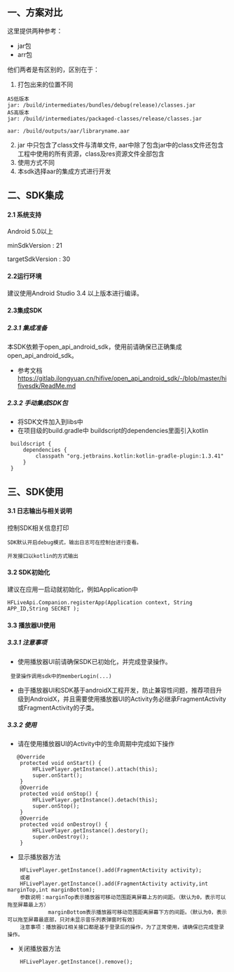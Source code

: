 


## 一、方案对比

这里提供两种参考：
- jar包
- arr包

他们两者是有区别的，区别在于：
1. 打包出来的位置不同

```
AS低版本
jar: /build/intermediates/bundles/debug(release)/classes.jar
AS高版本
jar: /build/intermediates/packaged-classes/release/classes.jar

aar: /build/outputs/aar/libraryname.aar
```
2. jar 中只包含了class文件与清单文件,
aar中除了包含jar中的class文件还包含工程中使用的所有资源，class及res资源文件全部包含
3. 使用方式不同
4. 本sdk选择aar的集成方式进行开发


## 二、SDK集成

#### 2.1 系统支持

Android 5.0以上

minSdkVersion    : 21

targetSdkVersion : 30

#### 2.2运行环境

建议使用Android Studio 3.4 以上版本进行编译。

#### 2.3集成SDK
##### 2.3.1 集成准备
本SDK依赖于open_api_android_sdk，使用前请确保已正确集成open_api_android_sdk。

- 参考文档 https://gitlab.ilongyuan.cn/hifive/open_api_android_sdk/-/blob/master/hifivesdk/ReadMe.md

##### 2.3.2 手动集成SDK包

- 将SDK文件加入到libs中
- 在项目级的build.gradle中 buildscript的dependencies里面引入kotlin

```
 buildscript {
     dependencies {
         classpath "org.jetbrains.kotlin:kotlin-gradle-plugin:1.3.41"
     }
 }
```
## 三、SDK使用

#### 3.1 日志输出与相关说明

控制SDK相关信息打印
```
SDK默认开启debug模式，输出日志可在控制台进行查看。

开发接口以kotlin的方式输出
```

#### 3.2 SDK初始化
建议在应用一启动就初始化，例如Application中

```
HFLiveApi.Companion.registerApp(Application context, String APP_ID,String SECRET );

```

#### 3.3 播放器UI使用

##### 3.3.1 注意事项
- 使用播放器UI前请确保SDK已初始化，并完成登录操作。
```
 登录操作调用sdk中的memberLogin(...)

```
- 由于播放器UI和SDK基于androidX工程开发，防止兼容性问题，推荐项目升级到AndroidX，并且需要使用播放器UI的Activity务必继承FragmentActivity或FragmentActivity的子类。
##### 3.3.2 使用

- 请在使用播放器UI的Activity中的生命周期中完成如下操作

```
   @Override
    protected void onStart() {
        HFLivePlayer.getInstance().attach(this);
        super.onStart();
    }
    @Override
    protected void onStop() {
        HFLivePlayer.getInstance().detach(this);
        super.onStop();
    }
    @Override
    protected void onDestroy() {
        HFLivePlayer.getInstance().destory();
        super.onDestroy();
    }

```

- 显示播放器方法

```
    HFLivePlayer.getInstance().add(FragmentActivity activity);
    或者
    HFLivePlayer.getInstance().add(FragmentActivity activity,int marginTop,int marginBottom);
    参数说明：marginTop表示播放器可移动范围距离屏幕上方的间距。（默认为0，表示可以拖至屏幕最上方）
             marginBottom表示播放器可移动范围距离屏幕下方的间距。（默认为0，表示可以拖至屏幕最底部，只对未显示音乐列表弹窗时有效）
    注意事项：播放器UI相关接口都是基于登录后的操作，为了正常使用，请确保已完成登录操作。
```
- 关闭播放器方法
```
    HFLivePlayer.getInstance().remove();

```













